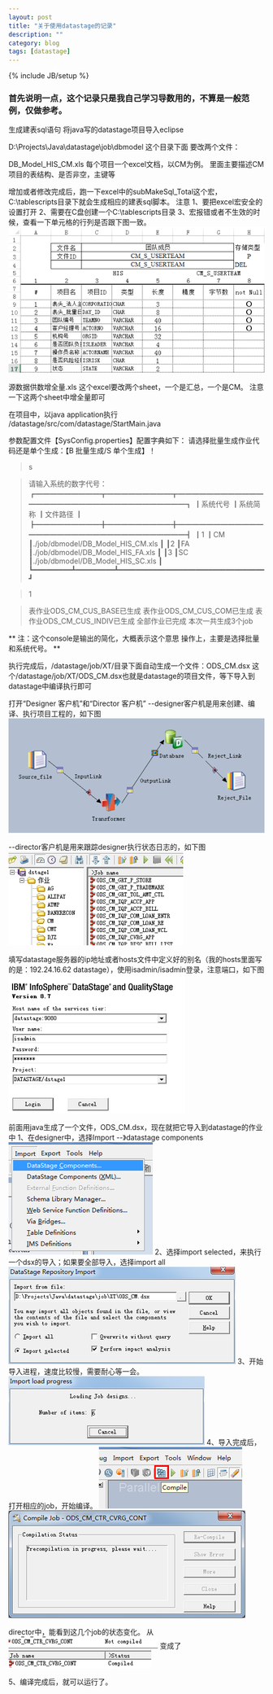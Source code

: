 ```yaml
---
layout: post
title: "关于使用datastage的记录"
description: ""
category: blog
tags: [datastage]
---
```

{% include JB/setup %}

### 首先说明一点，这个记录只是我自己学习导数用的，不算是一般范例，仅做参考。

生成建表sql语句
将java写的datastage项目导入eclipse

D:\Projects\Java\datastage\job\dbmodel
这个目录下面
要改两个文件：

DB_Model_HIS_CM.xls
每个项目一个excel文档，以CM为例。
里面主要描述CM项目的表结构、是否非空，主键等

增加或者修改完成后，跑一下excel中的subMakeSql_Total这个宏，C:\tablescripts目录下就会生成相应的建表sql脚本。
注意
1、要把excel宏安全的设置打开
2、需要在C盘创建一个C:\tablescripts目录
3、宏报错或者不生效的时候，查看一下单元格的行列是否跟下图一致。
![](/blog/image/datastage/1.png)


源数据供数增全量.xls
这个excel要改两个sheet，一个是汇总，一个是CM。
注意一下这两个sheet中增全量即可


在项目中，以java application执行
/datastage/src/com/datastage/StartMain.java
> 
参数配置文件【SysConfig.properties】配置字典如下：
请选择批量生成作业代码还是单个生成：【B 批量生成/S 单个生成】！ 

> s 

> 请输入系统的数字代号：
┏━━━━━━━━━┳━━━━━━━━━┳━━━━━━━━━━━━━━━━━━━━━━━━━━━━━━━━━━┓
┃系统代号     ┃系统简称     ┃文件路径                                                       ┃
┣━━━━━━━━━╋━━━━━━━━━╋━━━━━━━━━━━━━━━━━━━━━━━━━━━━━━━━━━┫
┃1                ┃CM             ┃./job/dbmodel/DB_Model_HIS_CM.xls          ┃
┃2                ┃FA              ┃./job/dbmodel/DB_Model_HIS_FA.xls            ┃
┃3                ┃SC              ┃./job/dbmodel/DB_Model_HIS_SC.xls           ┃
┗━━━━━━━━━┻━━━━━━━━━┻━━━━━━━━━━━━━━━━━━━━━━━━━━━━━━━━━━┛

> 1

> 表作业ODS_CM_CUS_BASE已生成
表作业ODS_CM_CUS_COM已生成
表作业ODS_CM_CUS_INDIV已生成
全部作业已完成
本次一共生成3个job

** 注：这个console是输出的简化，大概表示这个意思
操作上，主要是选择批量和系统代号。 **

执行完成后，/datastage/job/XT/目录下面自动生成一个文件：ODS_CM.dsx
这个/datastage/job/XT/ODS_CM.dsx也就是datastage的项目文件，等下导入到datastage中编译执行即可

打开“Designer 客户机”和“Director 客户机”
--designer客户机是用来创建、编译、执行项目工程的，如下图
![](/blog/image/datastage/2.png)

--director客户机是用来跟踪designer执行状态日志的，如下图
![](/blog/image/datastage/3.png)

填写datastage服务器的ip地址或者hosts文件中定义好的别名（我的hosts里面写的是：192.24.16.62 datastage），使用isadmin/isadmin登录，注意端口，如下图
![](/blog/image/datastage/4.png)


前面用java生成了一个文件，ODS_CM.dsx，现在就把它导入到datastage的作业中
1、在designer中，选择Import --》datastage components
![](/blog/image/datastage/5.png)
2、选择import selected，来执行一个dsx的导入；如果要全部导入，选择import all
![](/blog/image/datastage/6.png)
3、开始导入进程，速度比较慢，需要耐心等一会。
![](/blog/image/datastage/7.png)
4、导入完成后，打开相应的job，开始编译。
![](/blog/image/datastage/8.png)
![](/blog/image/datastage/9.png)

director中，能看到这几个job的状态变化。
从
![](/blog/image/datastage/10.png)
变成了
![](/blog/image/datastage/11.png)

5、编译完成后，就可以运行了。






